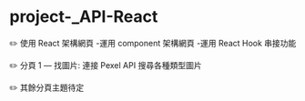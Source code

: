 # project-_API-React
✏️ 使用 React 架構網頁
    -運用 component 架構網頁
    -運用 React Hook 串接功能
    
✏️ 分頁 1 — 找圖片:  連接 Pexel API 搜尋各種類型圖片

✏️ 其餘分頁主題待定
